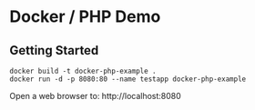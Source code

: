 # Docker / PHP Demo


## Getting Started

```
docker build -t docker-php-example .
docker run -d -p 8080:80 --name testapp docker-php-example
```

Open a web browser to: http://localhost:8080
